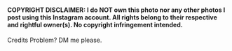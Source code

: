 #### COPYRIGHT DISCLAIMER: I do NOT own this photo nor any other photos I post using this Instagram account. All rights belong to their respective and rightful owner(s). No copyright infringement intended.
Credits Problem? DM me please.

